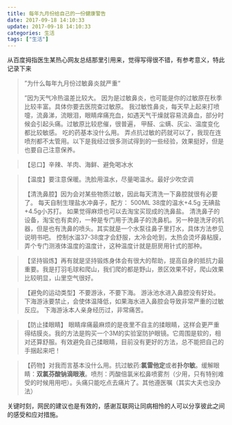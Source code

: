 ```yaml
---
title: 每年九月份给自己的一份健康警告
date: 2017-09-18 14:10:33
update: 2017-09-18 14:10:33
categories: 生活
tags: ["生活"]
---
```


从百度拇指医生某热心网友总结那里引用来，觉得写得很不错，有参考意义，特此记录下来
>
> ”为什么每年九月份过敏鼻炎就严重“
>
> ”因为天气冷热温差比较大。 因为是过敏鼻炎，也可能是你的过敏原在秋季比较丰富。具体你要去医院查过敏原。
我过敏性鼻炎，每天早上起来打喷嚏，流鼻涕，流眼泪，眼睛痒痛充血，如遇天气干燥就容易流鼻血，部分时候会引起头痛。过敏原比较悲催，很普遍， 甲醛、尘螨、灰尘、温度变化都比较敏感。 吃的药基本没什么用。 弄点抗过敏的药就可以了，我现在连喷剂都不太管用。以下是我经过很多测试得到的一些经验，效果挺好，但是也要自己注意保养。

<!--more-->

> 【忌口】辛辣、羊肉、海鲜、避免喝冰水

> 【温度】要注意保暖。洗脸用温水，尽量喝温水。最好少吹空调
>
> 【清洗鼻腔】因为会对某些物质过敏，因此每天清洗一下鼻腔就很有必要了。 每天自制生理盐水冲鼻子，配方： 500ML 38度的温水+4.5g 无碘盐+4.5g小苏打。 如果觉得麻烦也可以去淘宝买现成的洗鼻盐。 清洗鼻子的设备，淘宝也有卖的，一种是专门用于洗鼻子的洗鼻机。另一种是洗牙的机器，但是也有洗鼻的喷头。其实就是一个水泵往鼻子里打水，具体方法参见说明书吧。 控制水温37-38度才会舒服，太冷会呛到，太热会烫坏鼻粘膜，弄个专门测液体温度的温度计，这种温度计就是厨房用针式的那种。

>【坚持锻炼】再有就是坚持锻炼身体会有很大的帮助，提高自身的抵抗力最重要。我是打羽毛球和爬山，我们爬的都是野山，景区效果不好，爬山效果比较明显，山里空气很好。

>【避免的运动类型】不要游泳，不要下海。 游泳池水进入鼻腔没有好处。 下海游泳要禁止，会使体温降低，如果海水进入鼻腔会导致非常严重的过敏反应。 下海游泳本人亲身经历过，非常痛苦。

>【防止揉眼睛】 眼睛痒痛最麻烦的是夜里不自主的揉眼睛，这样会更严重得结膜炎。我的方法是购买一个3M的实验室防护眼镜。它周围是软的，相对还算舒服。有效避免自己揉眼睛，目前没有更好的方法，总不能把自己的手捆起来吧！

>【药物】对我而言基本没什么用。抗过敏药:**氯雷他定**或者**扑尔敏**。缓解眼睛：**双氯芬酸钠滴眼液**。喷剂：丙酸倍氯米松鼻喷雾剂（少用，只有特别难受的时候用用吧）。头痛只能吃点去痛片了。其他遵医嘱（其实大夫也没办法）

关键时刻，网民的建议也是有效的，感谢互联网让同病相怜的人可以分享彼此之间的感受和应对措施。
